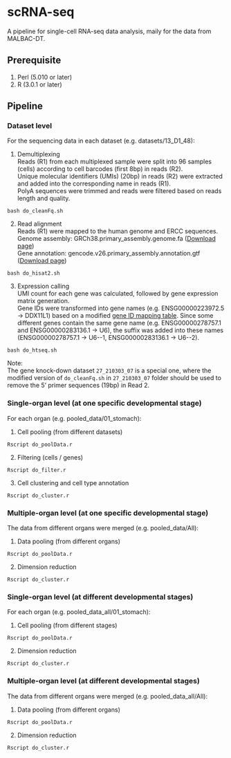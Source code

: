 # scRNA-seq
A pipeline for single-cell RNA-seq data analysis, maily for the data from MALBAC-DT.

## Prerequisite
1. Perl (5.010 or later)  
2. R (3.0.1 or later)  

## Pipeline
### Dataset level
For the sequencing data in each dataset (e.g. datasets/13_D1_48):

1. Demultiplexing  
Reads (R1) from each multiplexed sample were split into 96 samples (cells) according to cell barcodes (first 8bp) in reads (R2).  
Unique molecular identifiers (UMIs) (20bp) in reads (R2) were extracted and added into the corresponding name in reads (R1).  
PolyA sequences were trimmed and reads were filtered based on reads length and quality.  
```
bash do_cleanFq.sh
```
2. Read alignment  
Reads (R1) were mapped to the human genome and ERCC sequences.  
Genome assembly: GRCh38.primary_assembly.genome.fa ([Download page](https://www.gencodegenes.org/human/release_26.html))  
Gene annotation: gencode.v26.primary_assembly.annotation.gtf ([Download page](https://www.gencodegenes.org/human/release_26.html))  
```
bash do_hisat2.sh
```
3. Expression calling  
UMI count for each gene was calculated, followed by gene expression matrix generation.  
Gene IDs were transformed into gene names (e.g. ENSG00000223972.5 -> DDX11L1) based on a modified [gene ID mapping table](https://github.com/gao-lab/GeACT/blob/master/scRNA-seq/Data/gene_ID2Name_fixed.txt). Since some different genes contain the same gene name (e.g. ENSG00000278757.1 and ENSG00000283136.1 -> U6), the suffix was added into these names (ENSG00000278757.1 -> U6--1, ENSG00000283136.1 -> U6--2).  
```
bash do_htseq.sh
```

Note:  
The gene knock-down dataset `27_210303_07` is a special one, where the modified version of `do_cleanFq.sh` in `27_210303_07` folder should be used to remove the 5’ primer sequences (19bp) in Read 2.

### Single-organ level (at one specific developmental stage)
For each organ (e.g. pooled_data/01_stomach):

1. Cell pooling (from different datasets)
```
Rscript do_poolData.r
```
2. Filtering (cells / genes)
```
Rscript do_filter.r
```
3. Cell clustering and cell type annotation
```
Rscript do_cluster.r
```

### Multiple-organ level (at one specific developmental stage)
The data from different organs were merged (e.g. pooled_data/All):

1. Data pooling (from different organs)
```
Rscript do_poolData.r
```

2. Dimension reduction
```
Rscript do_cluster.r
```

### Single-organ level (at different developmental stages)
For each organ (e.g. pooled_data_all/01_stomach):

1. Cell pooling (from different stages)
```
Rscript do_poolData.r
```

2. Dimension reduction
```
Rscript do_cluster.r
```

### Multiple-organ level (at different developmental stages)
The data from different organs were merged (e.g. pooled_data_all/All):

1. Data pooling (from different organs)
```
Rscript do_poolData.r
```

2. Dimension reduction
```
Rscript do_cluster.r
```

